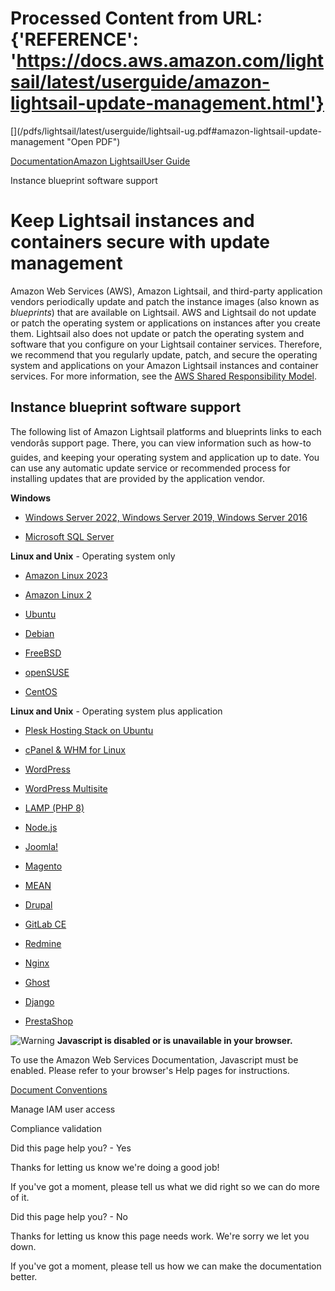 # Processed Content from URL: {'REFERENCE': 'https://docs.aws.amazon.com/lightsail/latest/userguide/amazon-lightsail-update-management.html'}

[](/pdfs/lightsail/latest/userguide/lightsail-ug.pdf#amazon-lightsail-update-
management "Open PDF")

[Documentation](/index.html)[Amazon Lightsail](/lightsail/index.html)[User
Guide](what-is-amazon-lightsail.html)

Instance blueprint software support

# Keep Lightsail instances and containers secure with update management

Amazon Web Services (AWS), Amazon Lightsail, and third-party application
vendors periodically update and patch the instance images (also known as
_blueprints_) that are available on Lightsail. AWS and Lightsail do not update
or patch the operating system or applications on instances after you create
them. Lightsail also does not update or patch the operating system and
software that you configure on your Lightsail container services. Therefore,
we recommend that you regularly update, patch, and secure the operating system
and applications on your Amazon Lightsail instances and container services.
For more information, see the [AWS Shared Responsibility
Model](https://aws.amazon.com/compliance/shared-responsibility-model/).

## Instance blueprint software support

The following list of Amazon Lightsail platforms and blueprints links to each
vendorâs support page. There, you can view information such as how-to
guides, and keeping your operating system and application up to date. You can
use any automatic update service or recommended process for installing updates
that are provided by the application vendor.

**Windows**

  * [Windows Server 2022, Windows Server 2019, Windows Server 2016](https://docs.microsoft.com/en-us/windows-server/)

  * [Microsoft SQL Server](https://docs.microsoft.com/en-us/sql/)

**Linux and Unix** \- Operating system only

  * [Amazon Linux 2023](https://aws.amazon.com/linux/amazon-linux-2023/)

  * [Amazon Linux 2](https://aws.amazon.com/amazon-linux-2)

  * [Ubuntu](https://ubuntu.com/support/community-support)

  * [Debian](https://www.debian.org/support)

  * [FreeBSD](https://www.freebsd.org/community)

  * [openSUSE](https://en.opensuse.org/)

  * [CentOS](https://docs.centos.org/)

**Linux and Unix** \- Operating system plus application

  * [Plesk Hosting Stack on Ubuntu](https://support.plesk.com/)

  * [cPanel & WHM for Linux](https://cpanel.com/support)

  * [WordPress](https://docs.bitnami.com/general/apps/wordpress)

  * [WordPress Multisite](https://docs.bitnami.com/general/apps/wordpress-multisite)

  * [LAMP (PHP 8)](https://docs.bitnami.com/general/infrastructure/lamp)

  * [Node.js](https://docs.bitnami.com/general/infrastructure/nodejs)

  * [Joomla!](https://docs.bitnami.com/general/apps/joomla)

  * [Magento](https://docs.bitnami.com/general/apps/magento)

  * [MEAN](https://docs.bitnami.com/general/infrastructure/mean)

  * [Drupal](https://docs.bitnami.com/general/apps/drupal)

  * [GitLab CE](https://docs.bitnami.com/general/apps/gitlab)

  * [Redmine](https://docs.bitnami.com/general/apps/redmine)

  * [Nginx](https://docs.bitnami.com/general/infrastructure/nginx)

  * [Ghost](https://docs.bitnami.com/general/apps/ghost)

  * [Django](https://docs.bitnami.com/general/infrastructure/django)

  * [PrestaShop](https://docs.bitnami.com/general/apps/prestashop)

![Warning](https://d1ge0kk1l5kms0.cloudfront.net/images/G/01/webservices/console/warning.png)
**Javascript is disabled or is unavailable in your browser.**

To use the Amazon Web Services Documentation, Javascript must be enabled.
Please refer to your browser's Help pages for instructions.

[Document Conventions](/general/latest/gr/docconventions.html)

Manage IAM user access

Compliance validation

Did this page help you? - Yes

Thanks for letting us know we're doing a good job!

If you've got a moment, please tell us what we did right so we can do more of
it.

Did this page help you? - No

Thanks for letting us know this page needs work. We're sorry we let you down.

If you've got a moment, please tell us how we can make the documentation
better.

